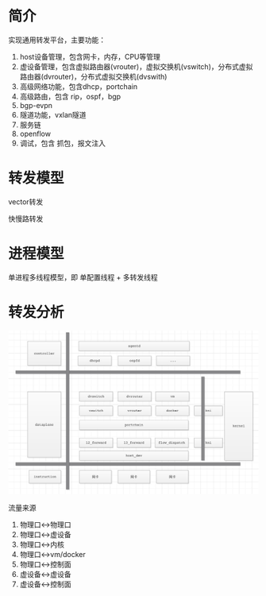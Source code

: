 # 简介

实现通用转发平台，主要功能：

1.  host设备管理，包含网卡，内存，CPU等管理
2.  虚设备管理，包含虚拟路由器(vrouter)，虚拟交换机(vswitch)，分布式虚拟路由器(dvrouter)，分布式虚拟交换机(dvswith)
3.  高级网络功能，包含dhcp，portchain
4.  高级路由，包含 rip，ospf，bgp
5.  bgp-evpn
6.  隧道功能，vxlan隧道
7.  服务链
8.  openflow
9.  调试，包含 抓包，报文注入



# 转发模型

vector转发

快慢路转发



# 进程模型

单进程多线程模型，即 单配置线程 + 多转发线程



# 转发分析

![流量分析](https://raw.githubusercontent.com/breeve/sdn/master/doc/resource/流量分析.jpg)



流量来源

1.  物理口<->物理口
2.  物理口<->虚设备
3.  物理口<->内核
4.  物理口<->vm/docker
5.  物理口<->控制面
6.  虚设备<->虚设备
7.  虚设备<->控制面



















